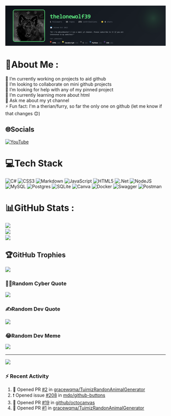 ![thelonewolf39's GitHub Banner](https://raw.githubusercontent.com/thelonewolf39/thelonewolf39/main/banner.png)
# 💫About Me :
🔭 I’m currently working on projects to aid github  
👯 I’m looking to collaborate on mini github projects  
🤝 I’m looking for help with any of my pinned project  
🌱 I’m currently learning more about html  
💬 Ask me about my yt channel  
⚡ Fun fact: I'm a therian/furry, so far the only one on github (let me know if that changes 😊)

## 🌐Socials
[![YouTube](https://img.shields.io/badge/YouTube-%23FF0000.svg?logo=YouTube&logoColor=white)](https://youtube.com/c/UCo3Z-t-u4yfE5omo8Q_cl5Q) 

# 💻Tech Stack
![C#](https://img.shields.io/badge/c%23-%23239120.svg?style=for-the-badge&logo=c-sharp&logoColor=white) ![CSS3](https://img.shields.io/badge/css3-%231572B6.svg?style=for-the-badge&logo=css3&logoColor=white) ![Markdown](https://img.shields.io/badge/markdown-%23000000.svg?style=for-the-badge&logo=markdown&logoColor=white) ![JavaScript](https://img.shields.io/badge/javascript-%23323330.svg?style=for-the-badge&logo=javascript&logoColor=%23F7DF1E) ![HTML5](https://img.shields.io/badge/html5-%23E34F26.svg?style=for-the-badge&logo=html5&logoColor=white) ![.Net](https://img.shields.io/badge/.NET-5C2D91?style=for-the-badge&logo=.net&logoColor=white) ![NodeJS](https://img.shields.io/badge/node.js-6DA55F?style=for-the-badge&logo=node.js&logoColor=white) ![MySQL](https://img.shields.io/badge/mysql-%2300f.svg?style=for-the-badge&logo=mysql&logoColor=white) ![Postgres](https://img.shields.io/badge/postgres-%23316192.svg?style=for-the-badge&logo=postgresql&logoColor=white) ![SQLite](https://img.shields.io/badge/sqlite-%2307405e.svg?style=for-the-badge&logo=sqlite&logoColor=white) ![Canva](https://img.shields.io/badge/Canva-%2300C4CC.svg?style=for-the-badge&logo=Canva&logoColor=white) ![Docker](https://img.shields.io/badge/docker-%230db7ed.svg?style=for-the-badge&logo=docker&logoColor=white) ![Swagger](https://img.shields.io/badge/-Swagger-%23Clojure?style=for-the-badge&logo=swagger&logoColor=white) ![Postman](https://img.shields.io/badge/Postman-FF6C37?style=for-the-badge&logo=postman&logoColor=white)
# 📊GitHub Stats :
![](https://github-readme-stats.vercel.app/api?username=thelonewolf39&theme=radical&hide_border=true&include_all_commits=true&count_private=true)<br/>
![](https://github-readme-streak-stats.herokuapp.com/?user=thelonewolf39&theme=radical&hide_border=true)<br/>
![](https://github-readme-stats.vercel.app/api/top-langs/?username=thelonewolf39&theme=radical&hide_border=true&include_all_commits=true&count_private=true&layout=compact)

## 🏆GitHub Trophies
![](https://github-trophies.vercel.app/?username=thelonewolf39&theme=radical&no-frame=false&no-bg=false&margin-w=4)

### 🧑‍💻Random Cyber Quote
![](https://github-readme-cyber-quotes.vercel.app/api?type=horizontal&theme=gruvbox)

### ✍️Random Dev Quote
![](https://quotes-github-readme.vercel.app/api?type=horizontal&theme=radical)

### 😂Random Dev Meme
<img src="https://random-memer.herokuapp.com/" width="512px"/>

---
[![](https://visitcount.itsvg.in/api?id=thelonewolf39&icon=0&color=0)](https://visitcount.itsvg.in)

### :zap: Recent Activity

<!--START_SECTION:activity-->
1. 💪 Opened PR [#2](undefined) in [gracewqma/TuimizRandonAnimalGenerator](https://github.com/gracewqma/TuimizRandonAnimalGenerator)
2. ❗ Opened issue [#208](https://github.com/mdo/github-buttons/issues/208) in [mdo/github-buttons](https://github.com/mdo/github-buttons)
3. 💪 Opened PR [#19](undefined) in [github/octocanvas](https://github.com/github/octocanvas)
4. 💪 Opened PR [#1](undefined) in [gracewqma/TuimizRandonAnimalGenerator](https://github.com/gracewqma/TuimizRandonAnimalGenerator)
<!--END_SECTION:activity-->
